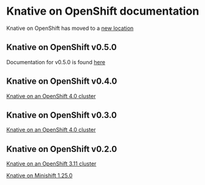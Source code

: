 # Knative on OpenShift documentation

Knative on OpenShift has moved to a [new location](https://github.com/openshift-knative/docs)


## Knative on OpenShift v0.5.0
Documentation for v0.5.0 is found [here](https://github.com/openshift-knative/docs/blob/master/versions/v050/knative-v050-OCP-4x.md)

## Knative on OpenShift v0.4.0
[Knative on an OpenShift 4.0 cluster](knative-OCP-4x.md)

## Knative on OpenShift v0.3.0
[Knative on an OpenShift 4.0 cluster](knative-v0.3.0-OCP-4x.md)

## Knative on OpenShift v0.2.0
[Knative on an OpenShift 3.11 cluster](knative-OCP-311.md)

[Knative on Minishift 1.25.0](knative-minishift.md)
